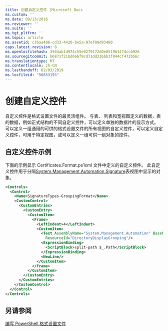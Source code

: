 ```yaml
---
title: 创建自定义控件 |Microsoft Docs
ms.custom: ''
ms.date: 09/13/2016
ms.reviewer: ''
ms.suite: ''
ms.tgt_pltfrm: ''
ms.topic: article
ms.assetid: c3baa406-cd33-4420-be5a-07ef09d93480
caps.latest.revision: 8
ms.openlocfilehash: 3504ab1d974c55e9279172d0e851961474ccb926
ms.sourcegitcommit: b6871f21bd666f9cd71dd336bb3f844cf472b56c
ms.translationtype: MT
ms.contentlocale: zh-CN
ms.lasthandoff: 02/03/2019
ms.locfileid: "56853193"
---
```

# <a name="creating-custom-controls"></a>创建自定义控件

自定义控件是格式设置文件的最灵活组件。 与表、 列表和宽视图定义的数据，表的数据，例如正式结构的不同自定义控件，可以定义单独的数据片的显示方式。 可以定义一组通用的可供的格式设置文件的所有视图的自定义控件，可以定义自定义控件，可用于特定视图，或可以定义一组可供一组对象的控件。

## <a name="custom-control-example"></a>自定义控件示例

下面的示例显示 Certificates.Format.ps1xml 文件中定义的自定义控件。 此自定义控件用于分隔[System.Management.Automation.Signature](/dotnet/api/System.Management.Automation.Signature)表视图中显示的对象。

```xml
<Controls>
  <Control>
    <Name>SignatureTypes-GroupingFormat</Name>
    <CustomControl>
      <CustomEntries>
        <CustomEntry>
          <CustomItem>
            <Frame>
              <LeftIndent>4</LeftIndent>
              <CustomItem>
                <Text AssemblyName="System.Management.Automation" BaseName="FileSystemProviderStrings"
                  ResourceId="DirectoryDisplayGrouping"/>
                <ExpressionBinding>
                  <ScriptBlock>split-path $_.Path</ScriptBlock>
                </ExpressionBinding>
                <NewLine/>
              </CustomItem>
            </Frame>
          </CustomItem>
        </CustomEntry>
      </CustomEntries>
    </CustomControl>
  </Control>
</Controls>

```

## <a name="see-also"></a>另请参阅

[编写 PowerShell 格式设置文件](./writing-a-powershell-formatting-file.md)
